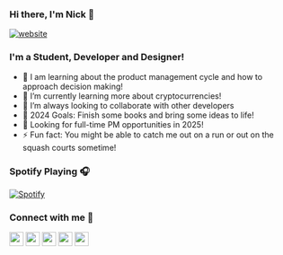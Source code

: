 ### Hi there, I'm Nick 👋

[![website](https://img.shields.io/website?down_color=lightgrey&down_message=down&label=nickng.tech&style=for-the-badge&up_color=brightgreen&up_message=up&url=https%3A%2F%2Fnickng.tech)](https://nickng.tech)

### I'm a Student, Developer and Designer!

- 🔭 I am learning about the product management cycle and how to approach decision making!
- 🌱 I’m currently learning more about cryptocurrencies!
- 👯 I’m always looking to collaborate with other developers 
- 🥅 2024 Goals: Finish some books and bring some ideas to life!
- 🏦 Looking for full-time PM opportunities in 2025!
- ⚡ Fun fact: You might be able to catch me out on a run or out on the squash courts sometime!

### Spotify Playing 🎧

[![Spotify](https://githubreadme-sigma.vercel.app/api/spotify)](https://open.spotify.com/user/nick.ng9)


### Connect with me 🤝
[<img src="https://img.shields.io/badge/LinkedIn-2867B2?style=flat-square&logo=linkedin&labelColor=2867B2" height="25" />](https://www.linkedin.com/in/nicholas-ng1) [<img src="https://img.shields.io/badge/Email-BB001B?style=flat-square&logo=gmail&labelColor=BB001B&logoColor=white" height="25" />](n25ng@uwaterloo.ca) [<img src="https://img.shields.io/badge/Devpost-0d788c?style=flat-square&logo=dev.to&labelColor=0d788c&logoColor=white" height="25" />](https://devpost.com/nickng9) [<img src="https://img.shields.io/badge/Instagram-dd2a7b?style=flat-square&logo=instagram&labelColor=dd2a7b&logoColor=white" height="25" />](https://www.instagram.com/nick.ng9/) [<img src="https://img.shields.io/badge/Facebook-4267B2?style=flat-square&logo=facebook&labelColor=4267B2&logoColor=white" height="25" />](https://www.facebook.com/nick.michael.5680/)

<br />


